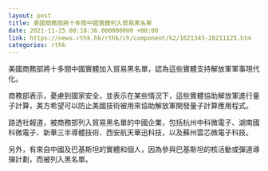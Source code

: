 ```yaml
---
layout: post
title: 美國商務部將十多間中國實體列入貿易黑名單
date: 2021-11-25 08:18:36.000000000 +08:00
link: https://news.rthk.hk/rthk/ch/component/k2/1621343-20211125.htm
categories: rthk
---
```


美國商務部將十多間中國實體加入貿易黑名單，認為這些實體支持解放軍軍事現代化。

商務部表示，憂慮到國家安全，並表示在某些情況下，這些實體協助解放軍進行量子計算，美方希望可以防止美國技術被用來協助解放軍開發量子計算應用程式。

路透社報道，被商務部列入貿易黑名單的中國企業，包括杭州中科微電子、湖南國科微電子、新華三半導體技術、西安航天華迅科技，以及蘇州雲芯微電子科技。

另外，有來自中國及巴基斯坦的實體和個人，因為參與巴基斯坦的核活動或彈道導彈計劃，而被列入黑名單。
